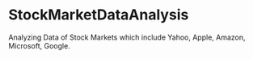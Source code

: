 # StockMarketDataAnalysis
Analyzing  Data of Stock Markets which include Yahoo, Apple, Amazon, Microsoft, Google.
